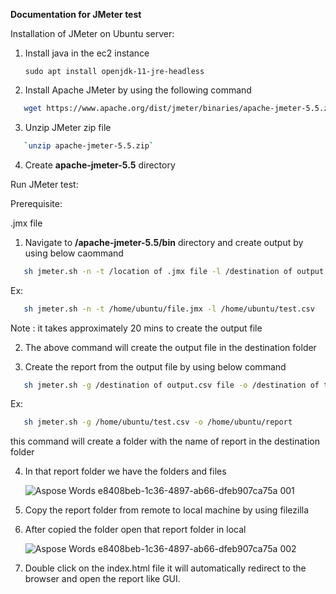 ﻿**Documentation for JMeter test**

Installation of JMeter on Ubuntu server:


1. Install java in the ec2 instance

   `sudo apt install openjdk-11-jre-headless`


2. Install Apache JMeter by using the following command
```bash
   wget https://www.apache.org/dist/jmeter/binaries/apache-jmeter-5.5.zip.sha512
``` 

3. Unzip JMeter zip file
```bash
   `unzip apache-jmeter-5.5.zip`
```

4. Create  **apache-jmeter-5.5** directory

Run JMeter test:

Prerequisite:

.jmx file

1. Navigate to **/apache-jmeter-5.5/bin** directory and create output by using below caommand
```bash
   sh jmeter.sh -n -t /location of .jmx file -l /destination of output file
```
Ex:
```bash
   sh jmeter.sh -n -t /home/ubuntu/file.jmx -l /home/ubuntu/test.csv
```
   Note : it takes approximately 20 mins to create the output file

2. The above command will create the output file in the destination folder

3. Create the report from the output file by using below command
```bash
   sh jmeter.sh -g /destination of output.csv file -o /destination of the report`
```
Ex:
```bash
   sh jmeter.sh -g /home/ubuntu/test.csv -o /home/ubuntu/report
```
this command will create a folder with the name of report in the destination folder

4. In that report folder we have the folders and files

    ![Aspose Words e8408beb-1c36-4897-ab66-dfeb907ca75a 001](https://user-images.githubusercontent.com/95607370/181221600-dfe6baa4-c7a5-455a-9615-f3ade073e542.png)


5. Copy the report folder from remote to local machine by using filezilla

6. After copied the folder open that report folder in local

    ![Aspose Words e8408beb-1c36-4897-ab66-dfeb907ca75a 002](https://user-images.githubusercontent.com/95607370/181221672-74ac5e7f-bd6f-4672-b035-2cfde61d6e44.png)


7. Double click on the index.html file it will automatically redirect to the browser and open the report like GUI.

